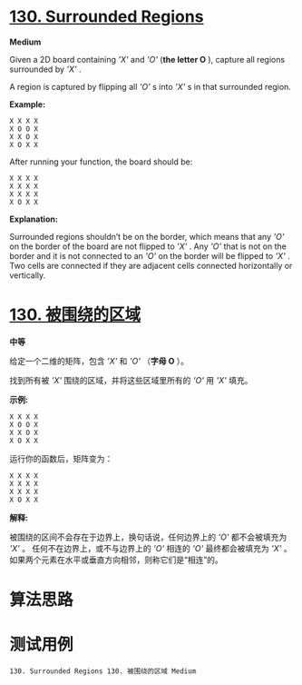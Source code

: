 # [130. Surrounded Regions][enTitle]

**Medium**

Given a 2D board containing  *'X'*  and  *'O'*  (**the letter O** ), capture all regions surrounded by  *'X'* .

A region is captured by flipping all  *'O'* s into  *'X'* s in that surrounded region.

**Example:** 

```
X X X X
X O O X
X X O X
X O X X

```

After running your function, the board should be:

```
X X X X
X X X X
X X X X
X O X X

```

**Explanation:** 

Surrounded regions shouldn’t be on the border, which means that any  *'O'*  on the border of the board are not flipped to  *'X'* . Any  *'O'*  that is not on the border and it is not connected to an  *'O'*  on the border will be flipped to  *'X'* . Two cells are connected if they are adjacent cells connected horizontally or vertically.


# [130. 被围绕的区域][cnTitle]

**中等**

给定一个二维的矩阵，包含  *'X'*  和  *'O'* （**字母 O** ）。

找到所有被  *'X'*  围绕的区域，并将这些区域里所有的  *'O'*  用  *'X'*  填充。

**示例:** 

```
X X X X
X O O X
X X O X
X O X X

```

运行你的函数后，矩阵变为：

```
X X X X
X X X X
X X X X
X O X X

```

**解释:** 

被围绕的区间不会存在于边界上，换句话说，任何边界上的  *'O'*  都不会被填充为  *'X'* 。 任何不在边界上，或不与边界上的  *'O'*  相连的  *'O'*  最终都会被填充为  *'X'* 。如果两个元素在水平或垂直方向相邻，则称它们是“相连”的。




# 算法思路

# 测试用例
```
130. Surrounded Regions 130. 被围绕的区域 Medium
```

[enTitle]: https://leetcode.com/problems/surrounded-regions/
[cnTitle]: https://leetcode-cn.com/problems/surrounded-regions/
